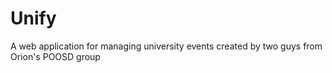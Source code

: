 # Unify
A web application for managing university events created by two guys from Orion's POOSD group